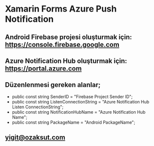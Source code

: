 # Xamarin Forms Azure Push Notification
## Android Firebase projesi oluşturmak için: https://console.firebase.google.com
## Azure Notification Hub oluşturmak için: https://portal.azure.com
## Düzenlenmesi gereken alanlar;

* public const string SenderID = "Firebase Project Sender ID";
* public const string ListenConnectionString = "Azure Notification Hub Listen ConnectionString";
* public const string NotificationHubName = "Azure Notification Hub Name";
* public const string PackageName = "Android PackageName";

## yigit@ozaksut.com
